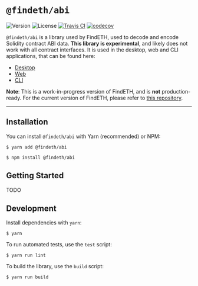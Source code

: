 # `@findeth/abi`

![Version](https://img.shields.io/npm/v/@findeth/abi) ![License](https://img.shields.io/github/license/FindETH/abi) [![Travis CI](https://travis-ci.com/FindETH/abi.svg?branch=master)](https://travis-ci.com/FindETH/abi) [![codecov](https://codecov.io/gh/FindETH/abi/branch/master/graph/badge.svg)](https://codecov.io/gh/FindETH/abi)


`@findeth/abi` is a library used by FindETH, used to decode and encode Solidity contract ABI data. **This library is experimental**, and likely does not work with all contract interfaces. It is used in the desktop, web and CLI applications, that can be found here:

- [Desktop](https://github.com/FindETH/desktop)
- [Web](https://github.com/FindETH/web)
- [CLI](https://github.com/FindETH/cli)

**Note**: This is a work-in-progress version of FindETH, and is **not** production-ready. For the current version of FindETH, please refer to [this repository](https://github.com/Mrtenz/FindETH/tree/master).

---

## Installation

You can install `@findeth/abi` with Yarn (recommended) or NPM:

```
$ yarn add @findeth/abi
```

```
$ npm install @findeth/abi
```

## Getting Started

TODO

## Development

Install dependencies with `yarn`:

```
$ yarn
```

To run automated tests, use the `test` script:

```
$ yarn run lint
```


To build the library, use the `build` script:

```
$ yarn run build
```
